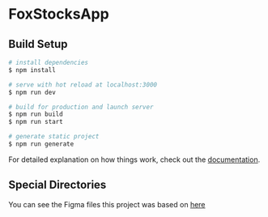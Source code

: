 # FoxStocksApp

## Build Setup

```bash
# install dependencies
$ npm install

# serve with hot reload at localhost:3000
$ npm run dev

# build for production and launch server
$ npm run build
$ npm run start

# generate static project
$ npm run generate
```

For detailed explanation on how things work, check out the [documentation](https://nuxtjs.org).

## Special Directories

You can see the Figma files this project was based on [here](https://www.figma.com/file/jTFGDyz1dyiByN1h6NcxyM/Fox-stocks-Dashboard-(Community)?node-id=0%3A1&t=EIlCC8DeUudVenST-1)